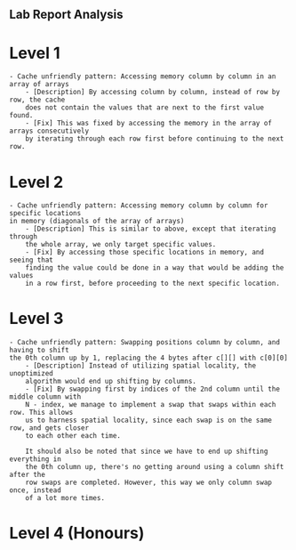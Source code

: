 ## Lab Report Analysis

# Level 1
	- Cache unfriendly pattern: Accessing memory column by column in an array of arrays
		- [Description] By accessing column by column, instead of row by row, the cache
		does not contain the values that are next to the first value found.
		- [Fix] This was fixed by accessing the memory in the array of arrays consecutively
		by iterating through each row first before continuing to the next row.

# Level 2
	- Cache unfriendly pattern: Accessing memory column by column for specific locations
	in memory (diagonals of the array of arrays)
		- [Description] This is similar to above, except that iterating through
		the whole array, we only target specific values.
		- [Fix] By accessing those specific locations in memory, and seeing that
		finding the value could be done in a way that would be adding the values
		in a row first, before proceeding to the next specific location.
		
# Level 3
	- Cache unfriendly pattern: Swapping positions column by column, and having to shift
	the 0th column up by 1, replacing the 4 bytes after c[][] with c[0][0]
		- [Description] Instead of utilizing spatial locality, the unoptimized
		algorithm would end up shifting by columns.
		- [Fix] By swapping first by indices of the 2nd column until the middle column with
		N - index, we manage to implement a swap that swaps within each row. This allows
		us to harness spatial locality, since each swap is on the same row, and gets closer
		to each other each time.
		
		It should also be noted that since we have to end up shifting everything in
		the 0th column up, there's no getting around using a column shift after the
		row swaps are completed. However, this way we only column swap once, instead
		of a lot more times.

# Level 4 (Honours)


